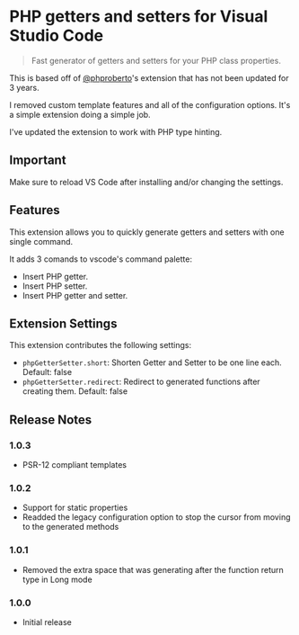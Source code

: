 # PHP getters and setters for Visual Studio Code

> Fast generator of getters and setters for your PHP class properties.

This is based off of [@phproberto](https://github.com/phproberto/vscode-php-getters-setters)'s extension that has not been updated for 3 years.

I removed custom template features and all of the configuration options.
It's a simple extension doing a simple job.

I've updated the extension to work with PHP type hinting.

## Important

Make sure to reload VS Code after installing and/or changing the settings.
## Features

This extension allows you to quickly generate getters and setters with one single command.

It adds 3 comands to vscode's command palette:

* Insert PHP getter.
* Insert PHP setter.
* Insert PHP getter and setter.

## Extension Settings

This extension contributes the following settings:

* `phpGetterSetter.short`: Shorten Getter and Setter to be one line each. Default: false
* `phpGetterSetter.redirect`: Redirect to generated functions after creating them. Default: false

## Release Notes

### 1.0.3

* PSR-12 compliant templates

### 1.0.2

* Support for static properties
* Readded the legacy configuration option to stop the cursor from moving to the generated methods

### 1.0.1

* Removed the extra space that was generating after the function return type in Long mode

### 1.0.0

* Initial release

